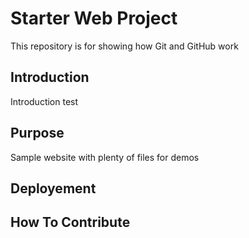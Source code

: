 # Starter Web Project

This repository is for showing how Git and GitHub work

## Introduction

Introduction test

## Purpose

Sample website with plenty of files for demos

## Deployement

## How To Contribute